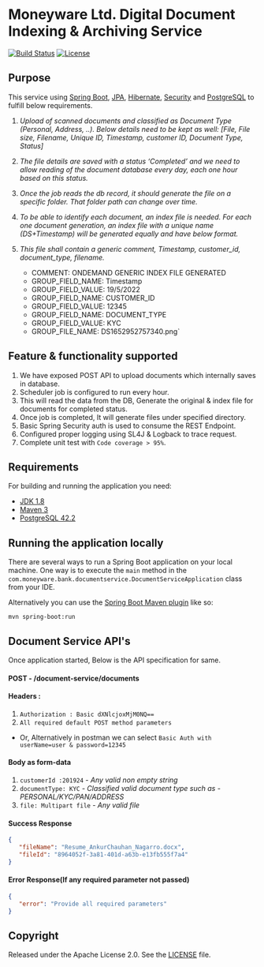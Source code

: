 # Moneyware Ltd. Digital Document Indexing & Archiving Service

[![Build Status](https://travis-ci.org/codecentric/springboot-sample-app.svg?branch=master)](https://travis-ci.org/codecentric/springboot-sample-app)
[![License](http://img.shields.io/:license-apache-blue.svg)](http://www.apache.org/licenses/LICENSE-2.0.html)

## Purpose

This service using [Spring Boot](http://projects.spring.io/spring-boot/), [JPA](), [Hibernate](), [Security]() and [PostgreSQL](https://www.postgresql.org/download/) to fulfill below requirements.

1. *Upload of scanned documents and classified as Document Type (Personal, Address, ..). 
   Below details need to be kept as well: [File, File size, Filename, Unique ID, Timestamp, customer ID, Document Type, Status]*
2. *The file details are saved with a status ‘Completed’ and we need to allow reading of the
   document database every day, each one hour based on this status.*
3. *Once the job reads the db record, it should generate the file on a specific folder. That folder
   path can change over time.*
4. *To be able to identify each document, an index file is needed. For each one document
   generation, an index file with a unique name (DS+Timestamp) will be generated equally and
   have below format.*
5. *This file shall contain a generic comment, Timestamp, customer_id, document_type, filename.*
   
   - COMMENT:  ONDEMAND GENERIC INDEX FILE GENERATED
   - GROUP_FIELD_NAME:  Timestamp
   - GROUP_FIELD_VALUE:  19/5/2022
   - GROUP_FIELD_NAME:  CUSTOMER_ID
   - GROUP_FIELD_VALUE:  12345
   - GROUP_FIELD_NAME:  DOCUMENT_TYPE
   - GROUP_FIELD_VALUE:  KYC
   - GROUP_FILE_NAME:  DS1652952757340.png`

## Feature & functionality supported 

1. We have exposed POST API to upload documents which internally saves in database.
2. Scheduler job is configured to run every hour.
3. This will read the data from the DB, Generate the original & index file for documents for completed status.
4. Once job is completed, It will generate files under specified directory.
5. Basic Spring Security auth is used to consume the REST Endpoint.
6. Configured proper logging using SL4J & Logback to trace request. 
7. Complete unit test with `Code coverage > 95%`.


## Requirements

For building and running the application you need:

- [JDK 1.8](http://www.oracle.com/technetwork/java/javase/downloads/jdk8-downloads-2133151.html)
- [Maven 3](https://maven.apache.org)
- [PostgreSQL 42.2](https://www.postgresql.org/download/)

## Running the application locally

There are several ways to run a Spring Boot application on your local machine. One way is to execute the `main` method in the `com.moneyware.bank.documentservice.DocumentServiceApplication` class from your IDE.

Alternatively you can use the [Spring Boot Maven plugin](https://docs.spring.io/spring-boot/docs/current/reference/html/build-tool-plugins-maven-plugin.html) like so:

```shell
mvn spring-boot:run
```

## Document Service API's

Once application started, Below is the API specification for same.

####  POST - /document-service/documents
#### Headers :
1. `Authorization : Basic dXNlcjoxMjM0NQ==`
2. `All required default POST method parameters`

* Or, Alternatively in postman we can select `Basic Auth with userName=user & password=12345`

#### Body as form-data

1. `customerId :201924` *- Any valid non empty string*
2. `documentType: KYC`  *- Classified valid document type such as - PERSONAL/KYC/PAN/ADDRESS*
3. `file: Multipart file` *- Any valid file*

#### Success Response
```json
{
   "fileName": "Resume_AnkurChauhan_Nagarro.docx",
   "fileId": "8964052f-3a81-401d-a63b-e13fb555f7a4"
}
```

#### Error Response(If any required parameter not passed)
```json
{
   "error": "Provide all required parameters"
}
```

## Copyright

Released under the Apache License 2.0. See the [LICENSE](https://github.com/codecentric/springboot-sample-app/blob/master/LICENSE) file.